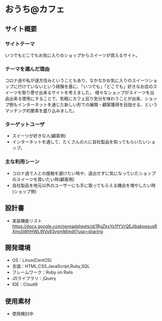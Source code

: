 # おうち@カフェ

## サイト概要
### サイトテーマ
いつでもどこでもお気に入りのショップからスイーツが買えるサイト。

### テーマを選んだ理由
コロナ過や私が遠方住みということもあり、なかなかお気に入りのスイーツショップに行けていないという経験を基に、「いつでも」「どこでも」好きなお店のスイーツを取り寄せ出来るサイトを考えました。
様々なショップがスイーツを出品出来る使用にすることで、気軽にカフェ巡り気分を味わうことが出来、ショップ側もインターネットを通じた新しい形での展開・顧客獲得を目指せる、というマッチング的要素を盛り込みました。


### ターゲットユーザ
- スイーツが好きな人(顧客側)
- インターネットを通して、たくさんの人に自社製品を知ってもらいたいショップ。

### 主な利用シーン
- コロナ過で人との接触を避けたい時や、遠出せずに気になっていたショップのスイーツを買いたい時(顧客側)
- 自社製品を地元以外のユーザーにも手に取ってもらえる機会を増やしたい時(ショップ側)


## 設計書
- 実装機能リスト
    https://docs.google.com/spreadsheets/d/1RgZkxYo1fYVrQEJIbaboesusRXmcbWhHWLWVs93ygmM/edit?usp=sharing

## 開発環境
- OS：Linux(CentOS)
- 言語：HTML,CSS,JavaScript,Ruby,SQL
- フレームワーク：Ruby on Rails
- JSライブラリ：jQuery
- IDE：Cloud9

## 使用素材
- 使用検討中